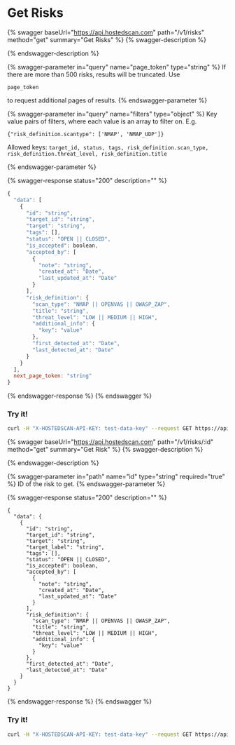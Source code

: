 # Get Risks

{% swagger baseUrl="https://api.hostedscan.com" path="/v1/risks" method="get" summary="Get Risks" %}
{% swagger-description %}

{% endswagger-description %}

{% swagger-parameter in="query" name="page_token" type="string" %}
If there are more than 500 risks, results will be truncated. Use 

`page_token`

 to request additional pages of results.
{% endswagger-parameter %}

{% swagger-parameter in="query" name="filters" type="object" %}
Key value pairs of filters, where each value is an array to filter on. E.g.



`{"risk_definition.scantype": ['NMAP', 'NMAP_UDP']}`



Allowed keys: `target_id, status, tags, risk_definition.scan_type, risk_definition.threat_level, risk_definition.title`


{% endswagger-parameter %}

{% swagger-response status="200" description="" %}
```javascript
{
  "data": [
    {
      "id": "string",
      "target_id": "string",
      "target": "string",
      "tags": [],
      "status": "OPEN || CLOSED",
      "is_accepted": boolean,
      "accepted_by": [
        {
          "note": "string",
          "created_at": "Date",
          "last_updated_at": "Date"
        }
      ],
      "risk_definition": {
        "scan_type": "NMAP || OPENVAS || OWASP_ZAP",
        "title": "string",
        "threat_level": "LOW || MEDIUM || HIGH",
        "additional_info": {
          "key": "value"
        },
        "first_detected_at": "Date",
        "last_detected_at": "Date"
      }
    }
  ],
  next_page_token: "string"
}
```
{% endswagger-response %}
{% endswagger %}

### Try it!

```bash
curl -H "X-HOSTEDSCAN-API-KEY: test-data-key" --request GET https://api.hostedscan.com/v1/risks
```

{% swagger baseUrl="https://api.hostedscan.com" path="/v1/risks/:id" method="get" summary="Get Risk" %}
{% swagger-description %}

{% endswagger-description %}

{% swagger-parameter in="path" name="id" type="string" required="true" %}
ID of the risk to get.
{% endswagger-parameter %}

{% swagger-response status="200" description="" %}
```
{
  "data": {
    {
      "id": "string",
      "target_id": "string",
      "target": "string",
      "target_label": "string",
      "tags": [],
      "status": "OPEN || CLOSED",
      "is_accepted": boolean,
      "accepted_by": [
        {
          "note": "string",
          "created_at": "Date",
          "last_updated_at": "Date"
        }
      ],
      "risk_definition": {
        "scan_type": "NMAP || OPENVAS || OWASP_ZAP",
        "title": "string",
        "threat_level": "LOW || MEDIUM || HIGH",
        "additional_info": {
          "key": "value"
        }
      },
      "first_detected_at": "Date",
      "last_detected_at": "Date"
    }
  }
}
```
{% endswagger-response %}
{% endswagger %}

### Try it!

```bash
curl -H "X-HOSTEDSCAN-API-KEY: test-data-key" --request GET https://api.hostedscan.com/v1/risks/12345
```
